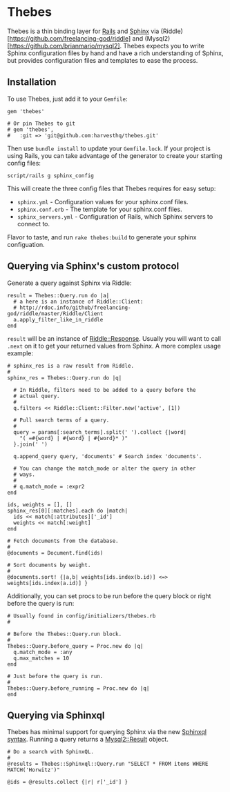 Thebes
======

Thebes is a thin binding layer for [Rails](http://rubyonrails.org/) and
[Sphinx](http://sphinxsearch.com/) via (Riddle)[https://github.com/freelancing-god/riddle]
and (Mysql2)[https://github.com/brianmario/mysql2]. Thebes expects you to write
Sphinx configuration files by hand and have a rich understanding of Sphinx, but
provides configuration files and templates to ease the process.

Installation
------------

To use Thebes, just add it to your `Gemfile`:

    gem 'thebes'
    
    # Or pin Thebes to git
    # gem 'thebes',
    #   :git => 'git@github.com:harvesthq/thebes.git'

Then use `bundle install` to update your `Gemfile.lock`.  If your project is using
Rails, you can take advantage of the generator to create your starting config files:

    script/rails g sphinx_config

This will create the three config files that Thebes requires for easy setup:

* `sphinx.yml` - Configuration values for your sphinx.conf files.
* `sphinx.conf.erb` - The template for your sphinx.conf files.
* `sphinx_servers.yml` - Configuration of Rails, which Sphinx servers to connect to.

Flavor to taste, and run `rake thebes:build` to generate your sphinx configuation.

Querying via Sphinx's custom protocol
-------------------------------------

Generate a query against Sphinx via Riddle:

    result = Thebes::Query.run do |a|
      # a here is an instance of Riddle::Client:
      # http://rdoc.info/github/freelancing-god/riddle/master/Riddle/Client
      a.apply_filter_like_in_riddle
    end 

`result` will be an instance of [Riddle::Response](http://rdoc.info/github/freelancing-god/riddle/master/Riddle/Client/Response).
Usually you will want to call `.next` on it to get your returned values from
Sphinx. A more complex usage example:

    # sphinx_res is a raw result from Riddle.
    #
    sphinx_res = Thebes::Query.run do |q|
      
      # In Riddle, filters need to be added to a query before the
      # actual query.
      #
      q.filters << Riddle::Client::Filter.new('active', [1])
      
      # Pull search terms of a query.
      #
      query = params[:search_terms].split(' ').collect {|word|
        "( =#{word} | #{word} | #{word}* )"
      }.join(' ')
      
      q.append_query query, 'documents' # Search index 'documents'.

      # You can change the match_mode or alter the query in other
      # ways.
      #
      # q.match_mode = :expr2
    end

    ids, weights = [], []
    sphinx_res[0][:matches].each do |match|
      ids << match[:attributes]['_id']
      weights << match[:weight]
    end

    # Fetch documents from the database.
    #
    @documents = Document.find(ids)

    # Sort documents by weight.
    #
    @documents.sort! {|a,b| weights[ids.index(b.id)] <=> weights[ids.index(a.id)] }

Additionally, you can set procs to be run before the query block or right
before the query is run:

    # Usually found in config/initializers/thebes.rb
    #
    
    # Before the Thebes::Query.run block.
    #
    Thebes::Query.before_query = Proc.new do |q|
      q.match_mode = :any
      q.max_matches = 10
    end

    # Just before the query is run.
    #
    Thebes::Query.before_running = Proc.new do |q|
    end

Querying via Sphinxql
---------------------

Thebes has minimal support for querying Sphinx via the new [Sphinxql syntax](http://sphinxsearch.com/docs/manual-0.9.9.html#sphinxql). 
Running a query returns a [Mysql2::Result](http://rdoc.info/github/brianmario/mysql2/master/Mysql2/Result) object.

    # Do a search with SphinxQL.
    #
    @results = Thebes::Sphinxql::Query.run "SELECT * FROM items WHERE MATCH('Horwitz')"

    @ids = @results.collect {|r| r['_id'] }

